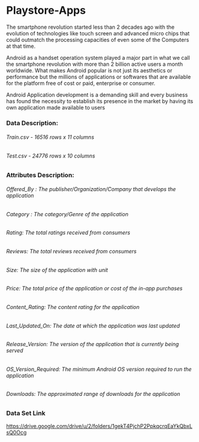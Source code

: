 # Playstore-Apps

The smartphone revolution started less than 2 decades ago with   the evolution of technologies like touch screen and advanced micro chips that could outmatch the processing capacities of  even some of the Computers at that time. 

Android as a handset operation system played a major part in what we call the smartphone revolution with more than 2 billion active users a month worldwide. What makes Android popular is not just its aesthetics or performance but the millions of applications or softwares that are available for the platform free of cost or paid, enterprise or consumer.

Android Application development is a demanding skill and every business has found the necessity to establish its presence in the market by having its own application made available to users

### Data Description:

###### Train.csv - 16516 rows x 11 columns
###### Test.csv - 24776 rows x 10 columns

### Attributes Description:

###### Offered_By : The publisher/Organization/Company that develops the application
###### Category : The category/Genre of the application
###### Rating: The total ratings received from consumers
###### Reviews: The total reviews received from consumers
###### Size: The size of the application with unit
###### Price: The total price of the application or cost of the in-app purchases
###### Content_Rating: The content rating for the application
###### Last_Updated_On: The date at which the application was last updated
###### Release_Version: The version of the application that is currently being served
###### OS_Version_Required: The minimum Android OS version required to run the application
###### Downloads: The approximated range of downloads for the application


### Data Set Link
https://drive.google.com/drive/u/2/folders/1gekT4PjchP2PpkqcrqEaYkQbxLsQ0Ocg
